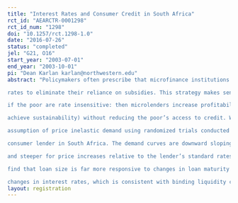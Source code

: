 ```yaml
---
title: "Interest Rates and Consumer Credit in South Africa"
rct_id: "AEARCTR-0001298"
rct_id_num: "1298"
doi: "10.1257/rct.1298-1.0"
date: "2016-07-26"
status: "completed"
jel: "G21, O16"
start_year: "2003-07-01"
end_year: "2003-10-01"
pi: "Dean Karlan karlan@northwestern.edu"
abstract: "Policymakers often prescribe that microfinance institutions increase interest
rates to eliminate their reliance on subsidies. This strategy makes sense
if the poor are rate insensitive: then microlenders increase profitability (or
achieve sustainability) without reducing the poor’s access to credit. We test the
assumption of price inelastic demand using randomized trials conducted by a
consumer lender in South Africa. The demand curves are downward sloping,
and steeper for price increases relative to the lender’s standard rates. We also
find that loan size is far more responsive to changes in loan maturity than to
changes in interest rates, which is consistent with binding liquidity constraints. "
layout: registration
---
```


